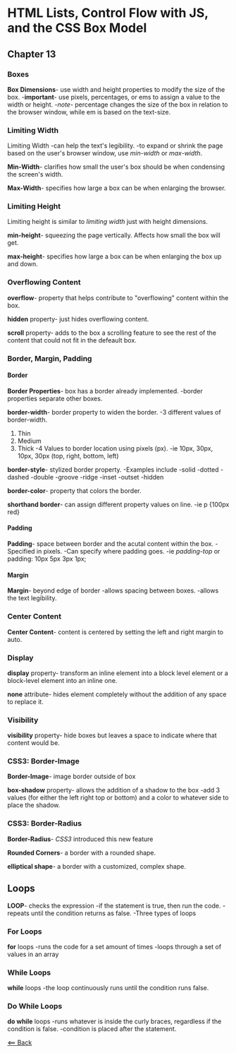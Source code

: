 # HTML Lists, Control Flow with JS, and the CSS Box Model

## Chapter 13

### Boxes

**Box Dimensions**- use width and height properties to modify the size of the box. 
-**important**- use pixels, percentages, or ems to assign a value to the width or height. 
  -*note*- percentage changes the size of the box in relation to the browser window, while em is based on the text-size.

### Limiting Width

Limiting Width
-can help the text's legibility.
-to expand or shrink the page based on the user's browser window, use *min-width* or *max-width*.

**Min-Width**- clarifies how small the user's box should be when condensing the screen's width. 

**Max-Width**- specifies how large a box can be when enlarging the browser.

### Limiting Height

Limiting height is similar to *limiting width* just with height dimensions.

**min-height**- squeezing the page vertically. Affects how small the box will get.

**max-height**- specifies how large a box can be when enlarging the box up and down.

### Overflowing Content

**overflow**- property that helps contribute to "overflowing" content within the box.

**hidden** property- just hides overflowing content.

**scroll** property- adds to the box a scrolling feature to see the rest of the content that could not fit in the defeault box.

### Border, Margin, Padding

#### Border

**Border Properties**- box has a border already implemented.
-border properties separate other boxes.

**border-width**- border property to widen the border.
-3 different values of border-width.
1. Thin
2. Medium
3. Thick
-4 Values to border location using pixels (px).
  -ie 10px, 30px, 10px, 30px (top, right, bottom, left)

**border-style**- stylized border property.
-Examples include
  -solid
  -dotted
  -dashed
  -double
  -groove
  -ridge
  -inset
  -outset
  -hidden

**border-color**- property that colors the border.

**shorthand border**- can assign different property values on line.
  -ie p {100px red}

#### Padding

**Padding**- space between border and the acutal content within the box.
-Specified in pixels.
-Can specify where padding goes.
  -ie *padding-top* or padding: 10px 5px 3px 1px;

#### Margin

**Margin**- beyond edge of border
-allows spacing between boxes.
-allows the text legibility.

### Center Content

**Center Content**- content is centered by setting the left and right margin to auto. 

### Display

**display** property- transform an inline element into a block level element or a block-level element into an inline one.

**none** attribute- hides element completely without the addition of any space to replace it.

### Visibility

**visibility** property- hide boxes but leaves a space to indicate where that content would be. 

### CSS3: Border-Image

**Border-Image**- image border outside of box

**box-shadow** property- allows the addition of a shadow to the box
-add 3 values (for either the left right top or bottom) and a color to whatever side to place the shadow.

### CSS3: Border-Radius

**Border-Radius**- *CSS3* introduced this new feature

**Rounded Corners**- a border with a rounded shape.

**elliptical shape**- a border with a customized, complex shape. 

## Loops

**LOOP**- checks the expression
-if the statement is true, then run the code.
-repeats until the condition returns as false. 
-Three types of loops

### For Loops

**for** loops
-runs the code for a set amount of times
-loops through a set of values in an array

### While Loops

**while** loops
-the loop continuously runs until the condition runs false.

### Do While Loops

**do while** loops
-runs whatever is inside the curly braces, regardless if the condition is false.
-condition is placed after  the statement.

[<== Back](README.md)


